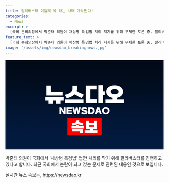 ```yaml
---
title: 필리버스터 이틀째 목 타는 사태 계속된다!
categories:
  - News
excerpt: >
  [국회 본회의장에서 박준태 의원이 채상병 특검법 처리 저지를 위해 무제한 토론 중. 필리버스터가 전날 오후 3시 40분부터 이어지고 있는 가운데 물을 마시고 있다.]
feature_text: >
  [국회 본회의장에서 박준태 의원이 채상병 특검법 처리 저지를 위해 무제한 토론 중. 필리버스터가 전날 오후 3시 40분부터 이어지고 있는 가운데 물을 마시고 있다.]
image: '/assets/img/newsdao_breakingnews.jpg'
---
```


<p><img src="/assets/img/newsdao_breakingnews.jpg" alt="cryptoinkorea 속보" /></p>

<p>박준태 의원이 국회에서 '채상병 특검법' 법안 처리를 막기 위해 필리버스터를 진행하고 있다고 합니다. 최근 국회에서 논란이 되고 있는 문제로 관련된 내용인 것으로 보입니다.</p>
실시간 뉴스 속보는, <a href="https://newsdao.kr" rel="dofollow">https://newsdao.kr</a>


